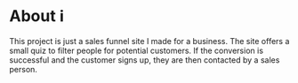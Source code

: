 # About ℹ️
This project is just a sales funnel site I made for a business. The site offers a small quiz to filter people for potential customers. If the conversion is successful and the customer signs up, they are then contacted by a sales person.